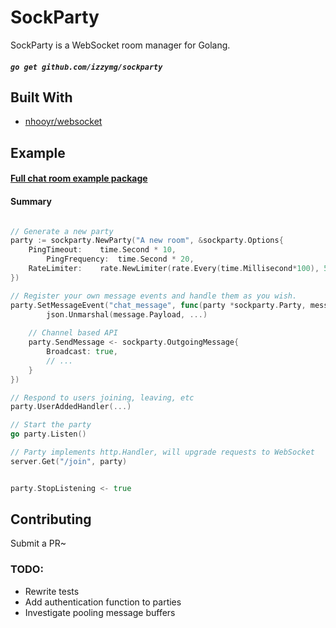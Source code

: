 # SockParty

SockParty is a WebSocket room manager for Golang.

##### `go get github.com/izzymg/sockparty`

## Built With

* [nhooyr/websocket](https://github.com/nhooyr/websocket)

## Example

#### [Full chat room example package](/example)

#### Summary

```go

// Generate a new party
party := sockparty.NewParty("A new room", &sockparty.Options{
	PingTimeout:	time.Second * 10,
        PingFrequency: 	time.Second * 20,
	RateLimiter:   	rate.NewLimiter(rate.Every(time.Millisecond*100), 5),
})

// Register your own message events and handle them as you wish.
party.SetMessageEvent("chat_message", func(party *sockparty.Party, message sockparty.IncomingMessage) {
        json.Unmarshal(message.Payload, ...)
	
	// Channel based API
	party.SendMessage <- sockparty.OutgoingMessage{
		Broadcast: true,
		// ...
	}
})

// Respond to users joining, leaving, etc
party.UserAddedHandler(...)

// Start the party
go party.Listen()

// Party implements http.Handler, will upgrade requests to WebSocket
server.Get("/join", party)


party.StopListening <- true
```

## Contributing

Submit a PR~


### TODO:
* Rewrite tests
* Add authentication function to parties
* Investigate pooling message buffers
